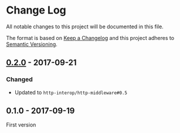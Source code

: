 # Change Log
All notable changes to this project will be documented in this file.

The format is based on [Keep a Changelog](http://keepachangelog.com/) 
and this project adheres to [Semantic Versioning](http://semver.org/).

## [0.2.0] - 2017-09-21

### Changed

* Updated to `http-interop/http-middleware#0.5`

## 0.1.0 - 2017-09-19

First version

[0.2.0]: https://github.com/middlewares/recaptcha/compare/v0.1.0...v0.2.0

